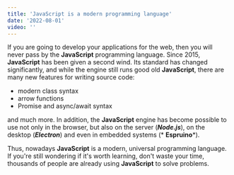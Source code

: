 ```yaml
---
title: 'JavaScript is a modern programming language'
date: '2022-08-01'
video: ''
---
```


If you are going to develop your applications for the web, then you will never pass by the **JavaScript** programming language. Since 2015, **JavaScript** has been given a second wind. Its standard has changed significantly, and while the engine still runs good old **JavaScript**, there are many new features for writing source code:

- modern class syntax
- arrow functions
- Promise and async/await syntax

and much more. In addition, the **JavaScript** engine has become possible to use not only in the browser, but also on the server (***Node.js***), on the desktop (***Electron***) and even in embedded systems (* **Espruino***).

Thus, nowadays **JavaScript** is a modern, universal programming language. If you're still wondering if it's worth learning, don't waste your time, thousands of people are already using **JavaScript** to solve problems.